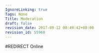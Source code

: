 ```yaml
---
IgnoreLinking: true
Tags: None
Title: Moderation
draft: false
revision_date: 2017-09-12 00:49:42+00:00
revision_id: 55968
---
```


#REDIRECT Online